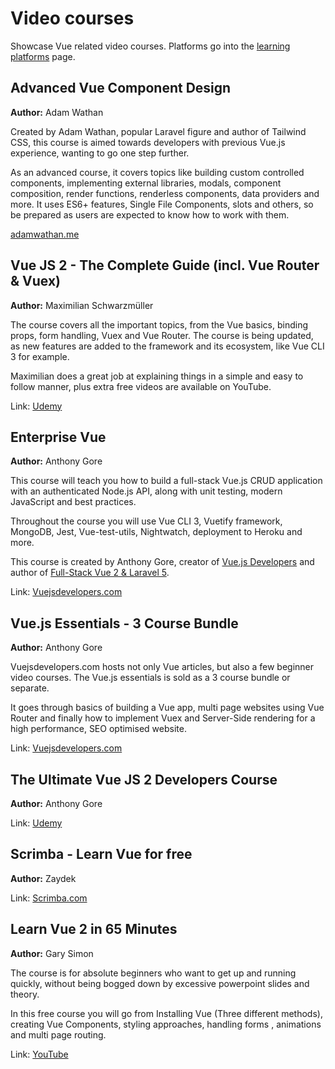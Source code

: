 # Video courses
Showcase Vue related video courses. Platforms go into the [learning platforms](./learning-platforms.md) page.

## Advanced Vue Component Design
**Author:** Adam Wathan

Created by Adam Wathan, popular Laravel figure and author of Tailwind CSS, this course is aimed towards developers with previous Vue.js experience, wanting to go one step further. 

As an advanced course, it covers topics like building custom controlled components, implementing external libraries, modals, component composition, render functions, renderless components, data providers and more. It uses ES6+ features, Single File Components, slots and others, so be prepared as users are expected to know how to work with them.

[adamwathan.me](https://adamwathan.me/advanced-vue-component-design/)

## Vue JS 2 - The Complete Guide (incl. Vue Router & Vuex) 
**Author:** Maximilian Schwarzmüller

The course covers all the important topics, from the Vue basics, binding props, form handling, Vuex and Vue Router. The course is being updated, as new features are added to the framework and its ecosystem, like Vue CLI 3 for example.

Maximilian does a great job at explaining things in a simple and easy to follow manner, plus extra free videos are available on YouTube.

Link: [Udemy](https://www.udemy.com/vuejs-2-the-complete-guide/)

## Enterprise Vue
**Author:** Anthony Gore

This course will teach you how to build a full-stack Vue.js CRUD application with an authenticated Node.js API, along with unit testing, modern JavaScript and best practices.

Throughout the course you will use Vue CLI 3, Vuetify framework, MongoDB, Jest, Vue-test-utils, Nightwatch, deployment to Heroku and more.

This course is created by Anthony Gore, creator of [Vue.js Developers](./blogs-and-articles.md#vuejs-developers) and author of [Full-Stack Vue 2 & Laravel 5](./books.md#full-stack-vuejs-2-and-laravel-5).

Link: [Vuejsdevelopers.com](https://vuejsdevelopers.com/courses/enterprise-vue/)

## Vue.js Essentials - 3 Course Bundle 
**Author:** Anthony Gore

Vuejsdevelopers.com hosts not only Vue articles, but also a few beginner video courses. The Vue.js essentials is sold as a 3 course bundle or separate.

It goes through basics of building a Vue app, multi page websites using Vue Router and finally how to implement Vuex and Server-Side rendering for a high performance, SEO optimised website.

Link: [Vuejsdevelopers.com](https://courses.vuejsdevelopers.com/)

## The Ultimate Vue JS 2 Developers Course
**Author:** Anthony Gore

Link: [Udemy](https://www.udemy.com/vuejs-2-essentials/)

## Scrimba - Learn Vue for free
**Author:** Zaydek

Link: [Scrimba.com](https://scrimba.com/g/glearnvue)

## Learn Vue 2 in 65 Minutes
**Author:** Gary Simon

The course is for absolute beginners who want to get up and running quickly, without being bogged down by excessive powerpoint slides and theory.
 
In this free course you will go from Installing Vue (Three different methods), creating Vue Components, styling approaches, handling forms , animations and multi page routing.

Link: [YouTube](https://www.youtube.com/watch?v=78tNYZUS-ps)
